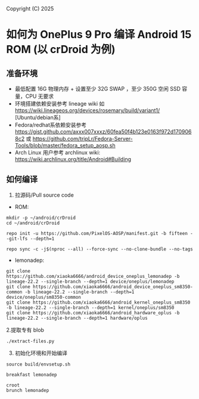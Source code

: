 Copyright (C) 2025
# 如何为 OnePlus 9 Pro 编译 Android 15 ROM (以 crDroid 为例)

## 准备环境
- 最低配置 16G 物理内存 + 设置至少 32G SWAP ，至少 350G 空闲 SSD 容量，CPU 无要求
- 环境搭建依赖安装参考 lineage wiki 如 https://wiki.lineageos.org/devices/rosemary/build/variant1/ [Ubuntu/debian系]  
- Fedora/redhat系依赖安装参考 https://gist.github.com/axxx007xxxz/60fea50f4b123e0163f972d1709068c2 或 https://github.com/tripLr/Fedora-Server-Tools/blob/master/fedora_setup_aosp.sh  
- Arch Linux 用户参考 archlinux wiki: https://wiki.archlinux.org/title/Android#Building

## 如何编译
1. 拉源码/Pull source code
- ROM:
```
mkdir -p ~/android/crDroid
cd ~/android/crDroid
```
```
repo init -u https://github.com/PixelOS-AOSP/manifest.git -b fifteen --git-lfs --depth=1
```
```
repo sync -c -j$(nproc --all) --force-sync --no-clone-bundle --no-tags
```
- lemonadep:  
```
git clone https://github.com/xiaoka6666/android_device_oneplus_lemonadep -b lineage-22.2 --single-branch --depth=1 device/oneplus/lemonadep
git clone https://github.com/xiaoka6666/android_device_oneplus_sm8350-common -b lineage-22.2 --single-branch --depth=1 device/oneplus/sm8350-common
git clone https://github.com/xiaoka6666/android_kernel_oneplus_sm8350 -b lineage-22.2 --single-branch --depth=1 kernel/oneplus/sm8350
git clone https://github.com/xiaoka6666/android_hardware_oplus -b lineage-22.2 --single-branch --depth=1 hardware/oplus
```
2.提取专有 blob
```
./extract-files.py
```

3. 初始化环境和开始编译
```
source build/envsetup.sh
```
```
breakfast lemonadep
```
```
croot
brunch lemonadep
```
